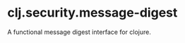 clj.security.message-digest
===========================

A functional message digest interface for clojure.
